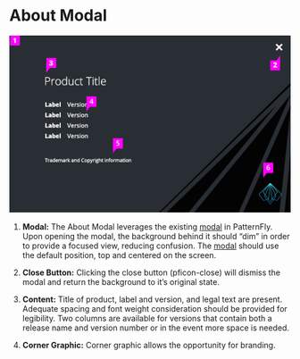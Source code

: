 # About Modal


![About modal with callouts](img/about-modal-callouts.png)

1. **Modal:** The About Modal leverages the existing [modal](http://www.patternfly.org/pattern-library/widgets/#modal) in PatternFly. Upon opening the modal, the background behind it should “dim” in order to provide a focused view, reducing confusion. The [modal](http://www.patternfly.org/pattern-library/widgets/#modal) should use the default position, top and centered on the screen.

1. **Close Button:** Clicking the close button (pficon-close) will dismiss the modal and return the background to it’s original state.

1. **Content:** Title of product, label and version, and legal text are present. Adequate spacing and font weight consideration should be provided for legibility. Two columns are available for versions that contain both a release name and version number or in the event more space is needed.

1. **Corner Graphic:** Corner graphic allows the opportunity for branding.
